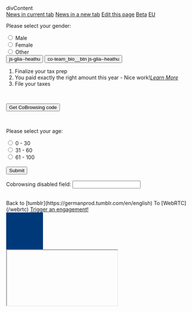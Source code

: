 <script>
var installGlia=function(a){
  !function(a,b,c,d){
    var e = a.createElement(b),
        f = a.getElementsByTagName(b)[0];
    e.async=1,
    e.src=c,
    e.type="text/javascript",
    d&&e.addEventListener("load",d),
    f.parentNode.insertBefore(e,f)
  }
  (document,"script","https://api.glia.com/salemove_integration.js",a)
};
 
installGlia(function(){
sm.getApi({version: 'v1'}).then(function(glia) {
    // Your code
    var engagementStart = glia.EVENTS.ENGAGEMENT_START;
    var engagement;
    glia.addEventListener(engagementStart, e => {
      engagement = e;
    })
    element = document.getElementsByClassName("resend")[0];
    element.addEventListener("click", () => {
      if(engagement){
        engagement.cobrowser.resendPage();
      }
    })
  });
});
</script>

<div>divContent</div>
<a href="https://www.err.ee/">News in current tab</a>
<a href="https://www.err.ee/" target="_blank">News in a new tab</a>
<a href="https://github.com/german-b/german-b.github.io/blob/master/index.md" target="_blank">Edit this page</a>
<a href="german-b.github.io/beta">Beta</a>
<a href="german-b.github.io/eu">EU</a>
  <form action="/">
  <p>Please select your gender:</p>
  <input type="radio" id="male" name="gender" value="male">
  <label for="male">Male</label><br>
  <input type="radio" id="female" name="gender" value="female">
  <label for="female">Female</label><br>
  <input type="radio" id="other" name="gender" value="other">
  <label for="other">Other</label>

  <br>
 <button class="resend" type="button">
             js-glia--heathu
            </button> 
            
 <button class="resend" type="button">
              co-team_bio__btn js-glia--heathu
</button> 
  
<div type="numbered" class="ng-scope ng-isolate-scope"><ol ng-transclude="">
<li class="ng-scope ng-isolate-scope"><div ng-transclude="">
Finalize your tax prep
</div></li>
<li class="ng-scope ng-isolate-scope"><div ng-transclude="">
You paid exactly the right amount this year - Nice work!<span class="ta-link-outer ng-scope ng-isolate-scope" type="learn-more" destination="Zero Balance" priv-attrs="{}"><a class="ta-link learnmore indentfix ml-1 " tabindex="-1" onmouseover="window.status='Click to learn more about this topic'; return true;" onmouseout="window.status=''; return true;" href="#" onclick="OnLearnMore('/taxmanager2019/taxmanager.dll/LearnMore?topic=', 'topic:learn more/Zero Balance'); googleAnalyticsEvent('Interview Button', 'Learn More', 'Zero Balance'); return false;"><span ng-transclude=""><i class="icon icon-info"><span class="sr-only">Learn More</span></i></span></a></span>
</div></li>
<li class="ng-scope ng-isolate-scope"><div ng-transclude="">
File your taxes
</div></li>
</ol></div>
   <br> 
   
<button class="omnibrowse-code-button">Get CoBrowsing code</button>
<script>

// Add a "click" event listener to the button. <sm-visitor-code />
// is added to the DOM when the button is clicked.
document
  .querySelector('.omnibrowse-code-button')
  .addEventListener('click', function(event){
      event.preventDefault();
  var code = document.createElement('sm-visitor-code');
  document.body.appendChild(code);
  });
</script>
  <br> 
  <p>Please select your age:</p>
  <input type="radio" id="age1" name="age" value="30">
  <label for="age1">0 - 30</label><br>
  <input type="radio" id="age2" name="age" value="60">
  <label for="age2">31 - 60</label><br>  
  <input type="radio" id="age3" name="age" value="100">
  <label for="age3">61 - 100</label><br><br>
  <input type="submit" value="Submit">
  <br><br>
  <label for="disabled">Cobrowsing disabled field:</label>
  <input type="text" id="password" name="disabled" class="sm_cobrowsing_masked_field"><br><br>
</form>
Back to [tumblr](https://germanprod.tumblr.com/en/english)
To [WebRTC](/webrtc)


<a data-sm-show-media-selection-on="click" href="javascript:void(0);">
  Trigger an engagement!
</a>
<div style="background-color: #003979;width: 100px;height: 100px;">
</div>

<iframe src="" cobrowsable_iframe_id="3db11631-642c-4acd-837c-954bc3807afd" cobrowsable_with_mutations="true" id="EmbeddedAppFrame"></iframe>
<style type="text/css">

    #EmbeddedAppFrame
    {
        height: 960px;
        width: 1020px;
        overflow: hidden;
        background-color: #7c19dd;
        position: relative;
            -ms-zoom: 0.95;
            -moz-transform: scale(0.95);
            -moz-transform-origin: 0px 0;
            -o-transform: scale(0.95);
            -o-transform-origin: 0 0;
            -webkit-transform: scale(0.95);
            -webkit-transform-origin: 0 0
    }

</style>

